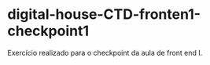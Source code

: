 # digital-house-CTD-fronten1-checkpoint1
Exercício realizado para o checkpoint da aula de front end I.
